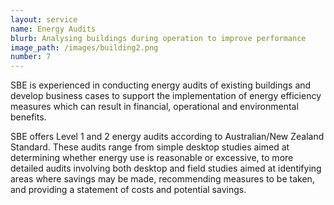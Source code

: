 ```yaml
---
layout: service
name: Energy Audits
blurb: Analysing buildings during operation to improve performance
image_path: /images/building2.png
number: 7
---
```



SBE is experienced in conducting energy audits of existing buildings and develop business cases to support the implementation of energy efficiency measures which can result in financial, operational and environmental benefits.

SBE offers Level 1 and 2 energy audits according to Australian/New Zealand Standard. These audits range from simple desktop studies aimed at determining whether energy use is reasonable or excessive, to more detailed audits involving both desktop and field studies aimed at identifying areas where savings may be made, recommending measures to be taken, and providing a statement of costs and potential savings.
